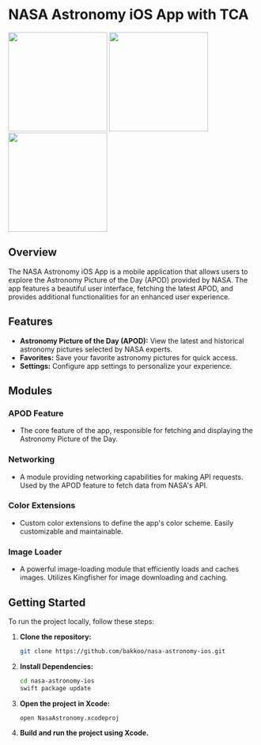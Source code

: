 # NASA Astronomy iOS App with TCA

<p float="left">
  <img src="https://github.com/bakkoo/Nasa-Astronomy-iOS-TCA/assets/69032652/bd1ea1b5-c06e-4087-b988-878703f2e666" width="200" />
  <img src="https://github.com/bakkoo/Nasa-Astronomy-iOS-TCA/assets/69032652/f49619fc-c3f1-4d2e-aa5c-7252ed168ad9" width="200" />
  <img src="https://github.com/bakkoo/Nasa-Astronomy-iOS-TCA/assets/69032652/e667c676-0ced-4bc2-bce4-4d5008b8e273" width="200" />
<p/>
  
## Overview

The NASA Astronomy iOS App is a mobile application that allows users to explore the Astronomy Picture of the Day (APOD) provided by NASA. The app features a beautiful user interface, fetching the latest APOD, and provides additional functionalities for an enhanced user experience.

## Features

- **Astronomy Picture of the Day (APOD):** View the latest and historical astronomy pictures selected by NASA experts.
- **Favorites:** Save your favorite astronomy pictures for quick access.
- **Settings:** Configure app settings to personalize your experience.

## Modules

### APOD Feature

- The core feature of the app, responsible for fetching and displaying the Astronomy Picture of the Day.

### Networking

- A module providing networking capabilities for making API requests. Used by the APOD feature to fetch data from NASA's API.

### Color Extensions

- Custom color extensions to define the app's color scheme. Easily customizable and maintainable.

### Image Loader

- A powerful image-loading module that efficiently loads and caches images. Utilizes Kingfisher for image downloading and caching.

## Getting Started

To run the project locally, follow these steps:

1. **Clone the repository:**

   ```bash
   git clone https://github.com/bakkoo/nasa-astronomy-ios.git

2. **Install Dependencies:**
   ```bash
   cd nasa-astronomy-ios
   swift package update
3. **Open the project in Xcode:**
   ```bash
   open NasaAstronomy.xcodeproj
4. **Build and run the project using Xcode.**

   
